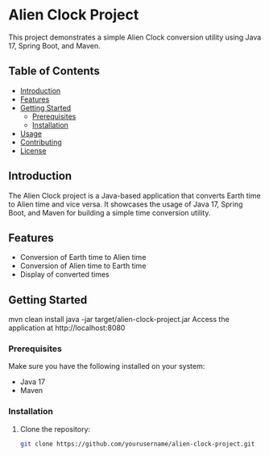 # Alien Clock Project

This project demonstrates a simple Alien Clock conversion utility using Java 17, Spring Boot, and Maven.

## Table of Contents

- [Introduction](#introduction)
- [Features](#features)
- [Getting Started](#getting-started)
  - [Prerequisites](#prerequisites)
  - [Installation](#installation)
- [Usage](#usage)
- [Contributing](#contributing)
- [License](#license)

## Introduction

The Alien Clock project is a Java-based application that converts Earth time to Alien time and vice versa. It showcases the usage of Java 17, Spring Boot, and Maven for building a simple time conversion utility.

## Features

- Conversion of Earth time to Alien time
- Conversion of Alien time to Earth time
- Display of converted times

## Getting Started

mvn clean install
java -jar target/alien-clock-project.jar
Access the application at http://localhost:8080

### Prerequisites

Make sure you have the following installed on your system:

- Java 17
- Maven

### Installation

1. Clone the repository:

   ```bash
   git clone https://github.com/yourusername/alien-clock-project.git
   ```
